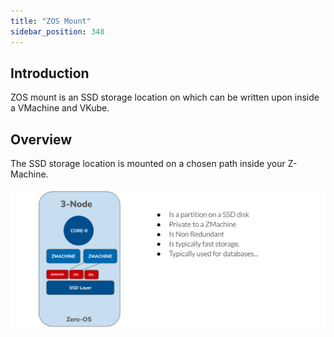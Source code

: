 ```yaml
---
title: "ZOS Mount"
sidebar_position: 348
---
```






## Introduction

ZOS mount is an SSD storage location on which can be written upon inside a VMachine and VKube.

## Overview

The SSD storage location is mounted on a chosen path inside your Z-Machine.

![](./img/zmount.jpg)